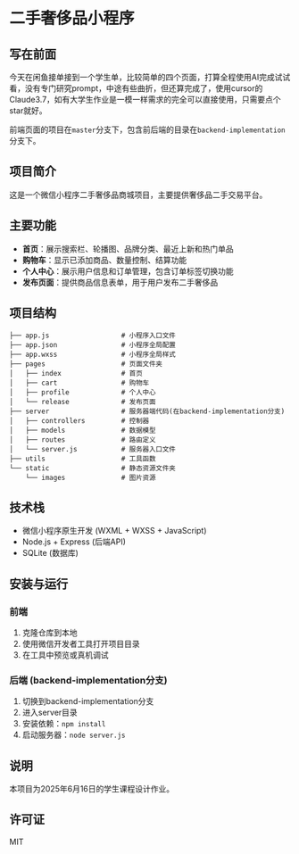 # 二手奢侈品小程序

## 写在前面
今天在闲鱼接单接到一个学生单，比较简单的四个页面，打算全程使用AI完成试试看，没有专门研究prompt，中途有些曲折，但还算完成了，使用cursor的Claude3.7，如有大学生作业是一模一样需求的完全可以直接使用，只需要点个star就好。

前端页面的项目在`master`分支下，包含前后端的目录在`backend-implementation`分支下。

## 项目简介

这是一个微信小程序二手奢侈品商城项目，主要提供奢侈品二手交易平台。

## 主要功能

- **首页**：展示搜索栏、轮播图、品牌分类、最近上新和热门单品
- **购物车**：显示已添加商品、数量控制、结算功能
- **个人中心**：展示用户信息和订单管理，包含订单标签切换功能
- **发布页面**：提供商品信息表单，用于用户发布二手奢侈品

## 项目结构

```
├── app.js                  # 小程序入口文件
├── app.json                # 小程序全局配置
├── app.wxss                # 小程序全局样式
├── pages                   # 页面文件夹
│   ├── index               # 首页
│   ├── cart                # 购物车
│   ├── profile             # 个人中心
│   └── release             # 发布页面
├── server                  # 服务器端代码(在backend-implementation分支)
│   ├── controllers         # 控制器
│   ├── models              # 数据模型
│   ├── routes              # 路由定义
│   └── server.js           # 服务器入口文件
├── utils                   # 工具函数
└── static                  # 静态资源文件夹
    └── images              # 图片资源
```

## 技术栈

- 微信小程序原生开发 (WXML + WXSS + JavaScript)
- Node.js + Express (后端API)
- SQLite (数据库)

## 安装与运行

### 前端
1. 克隆仓库到本地
2. 使用微信开发者工具打开项目目录
3. 在工具中预览或真机调试

### 后端 (backend-implementation分支)
1. 切换到backend-implementation分支
2. 进入server目录
3. 安装依赖：`npm install`
4. 启动服务器：`node server.js`

## 说明

本项目为2025年6月16日的学生课程设计作业。

## 许可证

MIT 